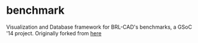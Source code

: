 benchmark
=========

Visualization and Database framework for BRL-CAD's benchmarks, a GSoC '14 project. 
Originally forked from [here](http://bitbucket.org/suryajith/benchmark/)
